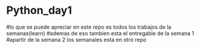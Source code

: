 # Python_day1
#lo que se puede apreciar en este repo es todos los trabajos de la semanas(learn) 
#ademas de eso tambien esta el entregable de la semana 1
#apartir de la semana 2 los semanales esta en otro repo 
